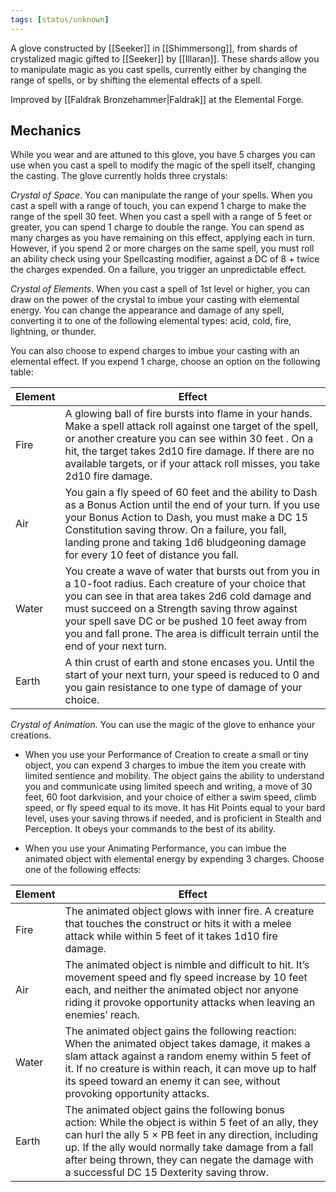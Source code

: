 ```yaml
---
tags: [status/unknown]
---
```


A glove constructed by [[Seeker]] in [[Shimmersong]], from shards of crystalized magic gifted to [[Seeker]] by [[Illaran]]. These shards allow you to manipulate magic as you cast spells, currently either by changing the range of spells, or by shifting the elemental effects of a spell. 

Improved by [[Faldrak Bronzehammer|Faldrak]] at the Elemental Forge. 

## Mechanics

While you wear and are attuned to this glove, you have 5 charges you can use when you cast a spell to modify the magic of the spell itself, changing the casting. The glove currently holds three crystals:

*Crystal of Space*. You can manipulate the range of your spells. When you cast a spell with a range of touch, you can expend 1 charge to make the range of the spell 30 feet. When you cast a spell with a range of 5 feet or greater, you can spend 1 charge to double the range. You can spend as many charges as you have remaining on this effect, applying each in turn. However, if you spend 2 or more charges on the same spell, you must roll an ability check using your Spellcasting modifier, against a DC of 8 + twice the charges expended. On a failure, you trigger an unpredictable effect.

*Crystal of Elements*. When you cast a spell of 1st level or higher, you can draw on the power of the crystal to imbue your casting with elemental energy. You can change the appearance and damage of any spell, converting it to one of the following elemental types: acid, cold, fire, lightning, or thunder. 

You can also choose to expend charges to imbue your casting with an elemental effect. If you expend 1 charge, choose an option on the following table:


| Element | Effect                                                                                                                                                                                                                                                                                                                                             |
| ------- | -------------------------------------------------------------------------------------------------------------------------------------------------------------------------------------------------------------------------------------------------------------------------------------------------------------------------------------------------- |
| Fire    | A glowing ball of fire bursts into flame in your hands. Make a spell attack roll against one target of the spell, or another creature you can see within 30 feet . On a hit, the target takes 2d10 fire damage. If there are no available targets, or if your attack roll misses, you take 2d10 fire damage.                                       |
| Air     | You gain a fly speed of 60 feet and the ability to Dash as a Bonus Action until the end of your turn. If you use your Bonus Action to Dash, you must make a DC 15 Constitution saving throw. On a failure, you fall, landing prone and taking 1d6 bludgeoning damage for every 10 feet of distance you fall.                                       |
| Water   | You create a wave of water that bursts out from you in a 10-foot radius. Each creature of your choice that you can see in that area takes 2d6 cold damage and must succeed on a Strength saving throw against your spell save DC or be pushed 10 feet away from you and fall prone. The area is difficult terrain until the end of your next turn. |
| Earth   | A thin crust of earth and stone encases you. Until the start of your next turn, your speed is reduced to 0 and you gain resistance to one type of damage of your choice.                                                                                                                                                                           |


*Crystal of Animation.* You can use the magic of the glove to enhance your creations. 

- When you use your Performance of Creation to create a small or tiny object, you can expend 3 charges to imbue the item you create with limited sentience and mobility. The object gains the ability to understand you and communicate using limited speech and writing, a move of 30 feet, 60 foot darkvision, and your choice of either a swim speed, climb speed, or fly speed equal to its move. It has Hit Points equal to your bard level, uses your saving throws if needed, and is proficient in Stealth and Perception. It obeys your commands to the best of its ability. 

- When you use your Animating Performance, you can imbue the animated object with elemental energy by expending 3 charges. Choose one of the following effects:

| Element | Effect                                                                                                                                                                                                                                                                                                                                     |
| ------- | ------------------------------------------------------------------------------------------------------------------------------------------------------------------------------------------------------------------------------------------------------------------------------------------------------------------------------------------ |
| Fire    | The animated object glows with inner fire. A creature that touches the construct or hits it with a melee attack while within 5 feet of it takes 1d10 fire damage.                                                                                                                                                                          |
| Air     | The animated object is nimble and difficult to hit. It’s movement speed and fly speed increase by 10 feet each, and neither the animated object nor anyone riding it provoke opportunity attacks when leaving an enemies’ reach.                                                                                                           |
| Water   | The animated object gains the following reaction: When the animated object takes damage, it makes a slam attack against a random enemy within 5 feet of it. If no creature is within reach, it can move up to half its speed toward an enemy it can see, without provoking opportunity attacks.                        |
| Earth   | The animated object gains the following bonus action: While the object is within 5 feet of an ally, they can hurl the ally 5 × PB feet in any direction, including up. If the ally would normally take damage from a fall after being thrown, they can negate the damage with a successful DC 15 Dexterity saving throw. |

  